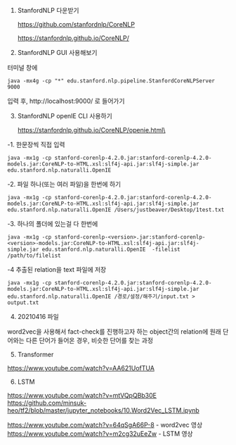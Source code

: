 1. StanfordNLP 다운받기

    https://github.com/stanfordnlp/CoreNLP

    https://stanfordnlp.github.io/CoreNLP/

2. StanfordNLP GUI 사용해보기

터미널 창에

    java -mx4g -cp "*" edu.stanford.nlp.pipeline.StanfordCoreNLPServer 9000

입력 후, http://localhost:9000/ 로 들어가기

3. StanfordNLP openIE CLI 사용하기

    https://stanfordnlp.github.io/CoreNLP/openie.html\

-1. 한문장씩 직접 입력

    java -mx1g -cp stanford-corenlp-4.2.0.jar:stanford-corenlp-4.2.0-models.jar:CoreNLP-to-HTML.xsl:slf4j-api.jar:slf4j-simple.jar edu.stanford.nlp.naturalli.OpenIE

-2. 파일 하나(또는 여러 파일)을 한번에 하기

    java -mx1g -cp stanford-corenlp-4.2.0.jar:stanford-corenlp-4.2.0-models.jar:CoreNLP-to-HTML.xsl:slf4j-api.jar:slf4j-simple.jar edu.stanford.nlp.naturalli.OpenIE /Users/justbeaver/Desktop/1test.txt

-3. 하나의 폴더에 있는걸 다 한번에

    java -mx1g -cp stanford-corenlp-<version>.jar:stanford-corenlp-<version>-models.jar:CoreNLP-to-HTML.xsl:slf4j-api.jar:slf4j-simple.jar edu.stanford.nlp.naturalli.OpenIE  -filelist /path/to/filelist

-4 추출된 relation을 text 파일에 저장

    java -mx1g -cp stanford-corenlp-4.2.0.jar:stanford-corenlp-4.2.0-models.jar:CoreNLP-to-HTML.xsl:slf4j-api.jar:slf4j-simple.jar edu.stanford.nlp.naturalli.OpenIE /경로/설정/해주기/input.txt > output.txt

4. 20210416 파일

word2vec을 사용해서 fact-check를 진행하고자 하는 object간의 relation에 원래 단어와는 다른 단어가 들어온 경우, 비슷한 단어를 찾는 과정

5. Transformer

https://www.youtube.com/watch?v=AA621UofTUA  

6. LSTM   

https://www.youtube.com/watch?v=mtVQpQBb30E    
https://github.com/minsuk-heo/tf2/blob/master/jupyter_notebooks/10.Word2Vec_LSTM.ipynb      

https://www.youtube.com/watch?v=64qSgA66P-8 - word2vec 영상    
https://www.youtube.com/watch?v=m2cg32uEeZw - LSTM 영상     